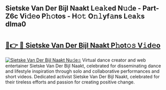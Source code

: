 ## Sietske Van Der Bijl Naakt L𝚎a𝚔ed N𝚞𝚍e - Part-Z6c Vi𝚍𝚎o P𝚑𝚘tos - H𝚘𝚝 O𝚗𝚕yf𝚊ns L𝚎a𝚔s dIma0

# <h2><a href="http://kf1g2g.oniu.top/?m=Sietske+Van+Der+Bijl+Naakt">🔗👉 🔴 Sietske Van Der Bijl Naakt P𝚑ot𝚘𝚜 V𝚒d𝚎o</a></h2>

[![Sietske Van Der Bijl Naakt Nu𝚍e𝚜](https://i.imgur.com/0qMVB7G.gif)](http://kf1g2g.oniu.top/?m=Sietske+Van+Der+Bijl+Naakt)
Virtual dance creator and web entertainer Sietske Van Der Bijl Naakt, celebrated for disseminating dance and lifestyle inspiration through solo and collaborative performances and short videos. Dedicated activist Sietske Van Der Bijl Naakt, celebrated for their tireless efforts and passion for creating positive change.  
